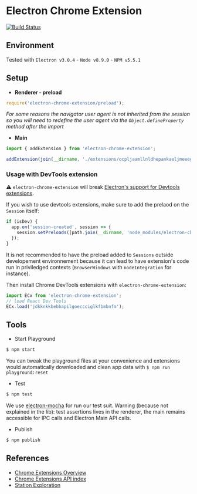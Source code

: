 # Electron Chrome Extension

[![Build Status](https://travis-ci.com/getstation/electron-chrome-extension.svg?token=NLebjoCo6B1MogiwMcNq&branch=master)](https://travis-ci.com/getstation/electron-chrome-extension)

## Environment
Tested with `Electron v3.0.4` - `Node v8.9.0` - `NPM v5.5.1`

## Setup

- **Renderer - preload**

```ts
require('electron-chrome-extension/preload');
```

*For some reasons the navigator user agent is not inherited from the session so you will need
to redefine the user agent via the `Object.defineProperty` method after the import*

- **Main**

```ts
import { addExtension } from 'electron-chrome-extension';

addExtension(join(__dirname, './extensions/ocpljaamllnldhepankaeljmeeeghnid'))
```

### Usage with DevTools extension

⚠️ `electron-chrome-extension` will break [Electron's support for Devtools extensions](https://electronjs.org/docs/tutorial/devtools-extension).

If you wish to use devtools extensions, make sure to add the prelaod on the `Session` itself:
```js
if (isDev) {
  app.on('session-created', session => {
    session.setPreloads([path.join(__dirname, 'node_modules/electron-chrome-extension/preload')]
  });
}
```
It is not recommended to have the preload added to `Sessions` outside developement environnement because it can lead to have extension's code run in priviledged contexts (`BrowserWindows` with `nodeIntegration` for instance).

Then install Chrome DevTools extensions with `electron-chrome-extension`:

```js
import ECx from 'electron-chrome-extension';
// load React Dev Tools
ECx.load('jdkknkkbebbapilgoeccciglkfbmbnfm');

```

## Tools

- Start Playground
```sh
$ npm start
```

You can tweak the playground files at your convenience and extensions would automatically downloaded and clean app data with `$ npm run playground:reset`

- Test
```sh
$ npm test
```

We use [electron-mocha](https://github.com/jprichardson/electron-mocha) for run our test suit.
Warning (because not explained in the lib): test assertions lives in the renderer,
the main remains accessible for IPC calls and Electron Main API calls.

- Publish
```sh
$ npm publish
```

## References

- [Chrome Extensions Overview](https://developer.chrome.com/extensions/overview)
- [Chrome Extensions API index](https://developer.chrome.com/extensions/api_index)
- [Station Exploration](https://www.notion.so/stationhq/Chrome-Extensions-c964f683125f4a758490b60b5d8e28be)
